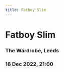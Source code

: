 ```yaml
---
title: Fatboy Slim
---
```


# Fatboy Slim

### The Wardrobe, Leeds

### 16 Dec 2022, 21:00

